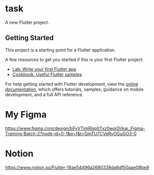 # task

A new Flutter project.

## Getting Started

This project is a starting point for a Flutter application.

A few resources to get you started if this is your first Flutter project:

- [Lab: Write your first Flutter app](https://docs.flutter.dev/get-started/codelab)
- [Cookbook: Useful Flutter samples](https://docs.flutter.dev/cookbook)

For help getting started with Flutter development, view the
[online documentation](https://docs.flutter.dev/), which offers tutorials,
samples, guidance on mobile development, and a full API reference.
# My Figma 
https://www.figma.com/design/bFyVTjmRIspItTxz0wqi2l/kar_Figma-Training-Batch-2?node-id=0-1&p=f&t=QmTU7CVeRyOGuGO3-0
# Notion
https://www.notion.so/Flutter-18ae54496a2680338da6df50aae08be9
